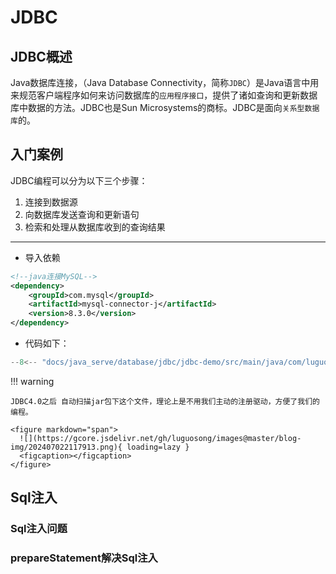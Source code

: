 # JDBC

## JDBC概述

Java数据库连接，（Java Database Connectivity，简称`JDBC`）是Java语言中用来规范客户端程序如何来访问数据库的`应用程序接口`，提供了诸如查询和更新数据库中数据的方法。JDBC也是Sun Microsystems的商标。JDBC是面向`关系型数据库`的。

## 入门案例

JDBC编程可以分为以下三个步骤：

1. 连接到数据源
2. 向数据库发送查询和更新语句
3. 检索和处理从数据库收到的查询结果

---

- 导入依赖

```xml
<!--java连接MySQL-->
<dependency>
    <groupId>com.mysql</groupId>
    <artifactId>mysql-connector-j</artifactId>
    <version>8.3.0</version>
</dependency>
```

- 代码如下：

``` java
--8<-- "docs/java_serve/database/jdbc/jdbc-demo/src/main/java/com/luguosong/JDBCHello.java"
```

!!! warning

    JDBC4.0之后 自动扫描jar包下这个文件，理论上是不用我们主动的注册驱动，方便了我们的编程。

    <figure markdown="span">
      ![](https://gcore.jsdelivr.net/gh/luguosong/images@master/blog-img/202407022117913.png){ loading=lazy }
      <figcaption></figcaption>
    </figure>

## Sql注入

### Sql注入问题

### prepareStatement解决Sql注入
